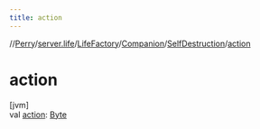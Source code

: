 ```yaml
---
title: action
---
```

//[Perry](../../../../../index.html)/[server.life](../../../index.html)/[LifeFactory](../../index.html)/[Companion](../index.html)/[SelfDestruction](index.html)/[action](action.html)



# action



[jvm]\
val [action](action.html): [Byte](https://kotlinlang.org/api/latest/jvm/stdlib/kotlin/-byte/index.html)




